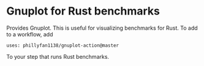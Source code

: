 # Gnuplot for Rust benchmarks

Provides Gnuplot.  This is useful for visualizing benchmarks for Rust.  To add to a workflow, add  

```
uses: phillyfan1138/gnuplot-action@master
```

To your step that runs Rust benchmarks.